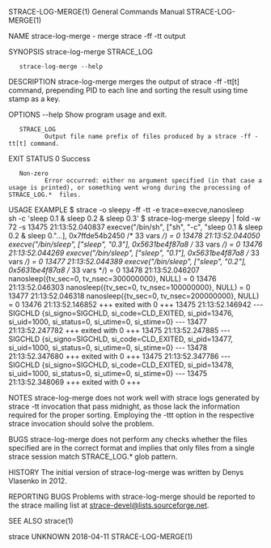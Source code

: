 STRACE-LOG-MERGE(1)                                                                     General Commands Manual                                                                    STRACE-LOG-MERGE(1)

NAME
       strace-log-merge - merge strace -ff -tt output

SYNOPSIS
       strace-log-merge STRACE_LOG

       strace-log-merge --help

DESCRIPTION
       strace-log-merge merges the output of strace -ff -tt[t] command, prepending PID to each line and sorting the result using time stamp as a key.

OPTIONS
       --help Show program usage and exit.

       STRACE_LOG
              Output file name prefix of files produced by a strace -ff -tt[t] command.

EXIT STATUS
       0      Success

       Non-zero
              Error occurred: either no argument specified (in that case a usage is printed), or something went wrong during the processing of STRACE_LOG.*  files.

USAGE EXAMPLE
       $ strace -o sleepy -ff -tt -e trace=execve,nanosleep \
               sh -c 'sleep 0.1 & sleep 0.2 & sleep 0.3'
       $ strace-log-merge sleepy | fold -w 72 -s
       13475 21:13:52.040837 execve("/bin/sh", ["sh", "-c", "sleep 0.1 & sleep
       0.2 & sleep 0."...], 0x7ffde54b2450 /* 33 vars */) = 0
       13478 21:13:52.044050 execve("/bin/sleep", ["sleep", "0.3"],
       0x5631be4f87a8 /* 33 vars */) = 0
       13476 21:13:52.044269 execve("/bin/sleep", ["sleep", "0.1"],
       0x5631be4f87a8 /* 33 vars */) = 0
       13477 21:13:52.044389 execve("/bin/sleep", ["sleep", "0.2"],
       0x5631be4f87a8 /* 33 vars */) = 0
       13478 21:13:52.046207 nanosleep({tv_sec=0, tv_nsec=300000000}, NULL) = 0
       13476 21:13:52.046303 nanosleep({tv_sec=0, tv_nsec=100000000}, NULL) = 0
       13477 21:13:52.046318 nanosleep({tv_sec=0, tv_nsec=200000000}, NULL) = 0
       13476 21:13:52.146852 +++ exited with 0 +++
       13475 21:13:52.146942 --- SIGCHLD {si_signo=SIGCHLD,
       si_code=CLD_EXITED, si_pid=13476, si_uid=1000, si_status=0, si_utime=0,
       si_stime=0} ---
       13477 21:13:52.247782 +++ exited with 0 +++
       13475 21:13:52.247885 --- SIGCHLD {si_signo=SIGCHLD,
       si_code=CLD_EXITED, si_pid=13477, si_uid=1000, si_status=0, si_utime=0,
       si_stime=0} ---
       13478 21:13:52.347680 +++ exited with 0 +++
       13475 21:13:52.347786 --- SIGCHLD {si_signo=SIGCHLD,
       si_code=CLD_EXITED, si_pid=13478, si_uid=1000, si_status=0, si_utime=0,
       si_stime=0} ---
       13475 21:13:52.348069 +++ exited with 0 +++

NOTES
       strace-log-merge  does not work well with strace logs generated by strace -tt invocation that pass midnight, as those lack the information required for the proper sorting.  Employing the -ttt
       option in the respective strace invocation should solve the problem.

BUGS
       strace-log-merge does not perform any checks whether the files specified are in the correct format and implies that only files from a single strace session match STRACE_LOG.*  glob pattern.

HISTORY
       The initial version of strace-log-merge was written by Denys Vlasenko in 2012.

REPORTING BUGS
       Problems with strace-log-merge should be reported to the strace mailing list at <strace-devel@lists.sourceforge.net>.

SEE ALSO
       strace(1)

strace UNKNOWN                                                                                2018-04-11                                                                           STRACE-LOG-MERGE(1)
